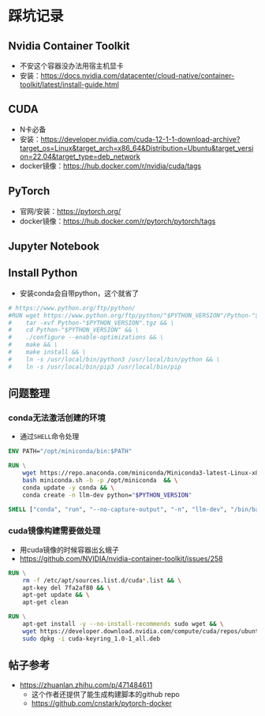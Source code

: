 # 踩坑记录

##  Nvidia Container Toolkit

- 不安这个容器没办法用宿主机显卡
- 安装：https://docs.nvidia.com/datacenter/cloud-native/container-toolkit/latest/install-guide.html

## CUDA
 
- N卡必备
- 安装：https://developer.nvidia.com/cuda-12-1-1-download-archive?target_os=Linux&target_arch=x86_64&Distribution=Ubuntu&target_version=22.04&target_type=deb_network
- docker镜像：https://hub.docker.com/r/nvidia/cuda/tags

## PyTorch

- 官网/安装：https://pytorch.org/
- docker镜像：https://hub.docker.com/r/pytorch/pytorch/tags

## Jupyter Notebook


## Install Python
- 安装conda会自带python，这个就省了

```dockerfile
# https://www.python.org/ftp/python/
#RUN wget https://www.python.org/ftp/python/"$PYTHON_VERSION"/Python-"$PYTHON_VERSION".tgz && \
#    tar -xvf Python-"$PYTHON_VERSION".tgz && \
#    cd Python-"$PYTHON_VERSION" && \
#    ./configure --enable-optimizations && \
#    make && \
#    make install && \
#    ln -s /usr/local/bin/python3 /usr/local/bin/python && \
#    ln -s /usr/local/bin/pip3 /usr/local/bin/pip
```

## 问题整理

### conda无法激活创建的环境

- 通过`SHELL`命令处理

```dockerfile
ENV PATH="/opt/miniconda/bin:$PATH"

RUN \
    wget https://repo.anaconda.com/miniconda/Miniconda3-latest-Linux-x86_64.sh -O miniconda.sh && \
    bash miniconda.sh -b -p /opt/miniconda  && \
    conda update -y conda && \
    conda create -n llm-dev python="$PYTHON_VERSION"

SHELL ["conda", "run", "--no-capture-output", "-n", "llm-dev", "/bin/bash", "-c"]

```

### cuda镜像构建需要做处理
- 用cuda镜像的时候容器出幺蛾子
- https://github.com/NVIDIA/nvidia-container-toolkit/issues/258

```dockerfile
RUN \
    rm -f /etc/apt/sources.list.d/cuda*.list && \
    apt-key del 7fa2af80 && \
    apt-get update && \
    apt-get clean

RUN \
    apt-get install -y --no-install-recommends sudo wget && \
    wget https://developer.download.nvidia.com/compute/cuda/repos/ubuntu2204/x86_64/cuda-keyring_1.0-1_all.deb && \
    sudo dpkg -i cuda-keyring_1.0-1_all.deb
```

## 帖子参考

- https://zhuanlan.zhihu.com/p/471484611 
  - 这个作者还提供了能生成构建脚本的github repo
  - https://github.com/cnstark/pytorch-docker
